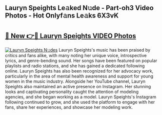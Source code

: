 ## Lauryn Speights Le𝚊ked N𝚞de - Part-oh3 Video Photos - Hot Onlyf𝚊ns Le𝚊ks 6X3vK

# <h2><a href="http://ab89448.deff.icu/?id=Lauryn+Speights">🔗 New 👉🔴 Lauryn Speights VIDEO Photos</a></h2>

[![Lauryn Speights N𝚞des](https://i.imgur.com/rIISA9y.gif)](http://ab89448.deff.icu/?id=Lauryn+Speights)
Lauryn Speights's music has been praised by critics and fans alike, with many noting her unique voice, introspective lyrics, and genre-bending sound. Her songs have been featured on popular playlists and radio stations, and she has gained a dedicated following online. Lauryn Speights has also been recognized for her advocacy work, particularly in the area of mental health awareness and support for young women in the music industry. Alongside her YouTube channel, Lauryn Speights also maintained an active presence on Instagram. Her stunning looks and captivating personality caught the attention of modeling agencies, and she began working as a model. Lauryn Speights's Instagram following continued to grow, and she used the platform to engage with her fans, share her experiences, and showcase her modeling work.
